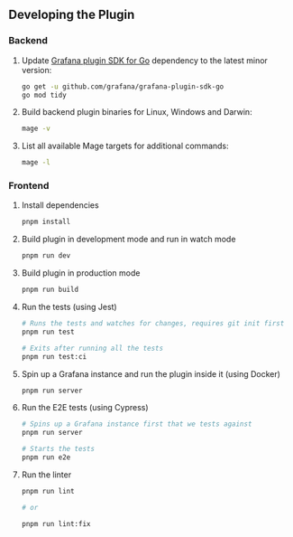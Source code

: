 ## Developing the Plugin

### Backend

1. Update [Grafana plugin SDK for Go](https://grafana.com/docs/grafana/latest/developers/plugins/backend/grafana-plugin-sdk-for-go/) dependency to the latest minor version:

   ```bash
   go get -u github.com/grafana/grafana-plugin-sdk-go
   go mod tidy
   ```

2. Build backend plugin binaries for Linux, Windows and Darwin:

   ```bash
   mage -v
   ```

3. List all available Mage targets for additional commands:

   ```bash
   mage -l
   ```
### Frontend

1. Install dependencies

   ```bash
   pnpm install
   ```

2. Build plugin in development mode and run in watch mode

   ```bash
   pnpm run dev
   ```

3. Build plugin in production mode

   ```bash
   pnpm run build
   ```

4. Run the tests (using Jest)

   ```bash
   # Runs the tests and watches for changes, requires git init first
   pnpm run test

   # Exits after running all the tests
   pnpm run test:ci
   ```

5. Spin up a Grafana instance and run the plugin inside it (using Docker)

   ```bash
   pnpm run server
   ```

6. Run the E2E tests (using Cypress)

   ```bash
   # Spins up a Grafana instance first that we tests against
   pnpm run server

   # Starts the tests
   pnpm run e2e
   ```

7. Run the linter

   ```bash
   pnpm run lint

   # or

   pnpm run lint:fix
   ```
